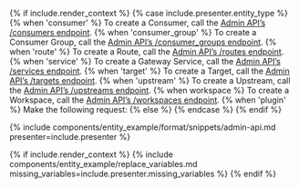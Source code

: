 {% if include.render_context %}
{% case include.presenter.entity_type %}
{% when 'consumer' %}
  To create a Consumer, call the [Admin API’s /consumers endpoint](/api/gateway/admin-ee/#/operations/create-consumer).
{% when 'consumer_group' %}
  To create a Consumer Group, call the [Admin API’s /consumer_groups endpoint](/api/gateway/admin-ee/#/operations/post-consumer_groups).
{% when 'route' %}
  To create a Route, call the [Admin API’s /routes endpoint](/api/gateway/admin-ee/#/operations/create-route).
{% when 'service' %}
  To create a Gateway Service, call the [Admin API’s /services endpoint](/api/gateway/admin-ee/#/operations/create-service).
{% when 'target' %}
  To create a Target, call the [Admin API’s /targets endpoint](/api/gateway/admin-ee/#/operations/create-target-with-upstream).
{% when 'upstream' %}
  To create a Upstream, call the [Admin API’s /upstreams endpoint](/api/gateway/admin-ee/#/operations/create-upstream).
{% when workspace %}
  To create a Workspace, call the [Admin API’s /workspaces endpoint](/api/gateway/admin-ee/#/operations/create-workspace).
{% when 'plugin' %}
  Make the following request:
{% else %}
{% endcase %}
{% endif %}

{% include components/entity_example/format/snippets/admin-api.md presenter=include.presenter %}

{% if include.render_context %}
{% include components/entity_example/replace_variables.md missing_variables=include.presenter.missing_variables %}
{% endif %}
